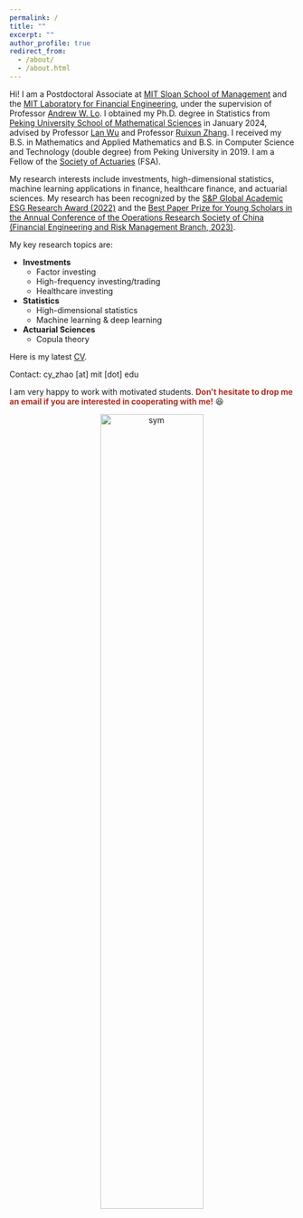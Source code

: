 ```yaml
---
permalink: /
title: ""
excerpt: ""
author_profile: true
redirect_from: 
  - /about/
  - /about.html
---
```


<span class='anchor' id='about-me'></span>

Hi! I am a Postdoctoral Associate at [MIT Sloan School of Management](https://mitsloan.mit.edu/) and the [MIT Laboratory for Financial Engineering](https://lfe.mit.edu), under the supervision of Professor [Andrew W. Lo](https://alo.mit.edu/). I obtained my Ph.D. degree in Statistics from [Peking University School of Mathematical Sciences](https://www.math.pku.edu.cn/) in January 2024, advised by Professor [Lan Wu](http://english.math.pku.edu.cn//Faculty/Facuity/ALL/old_site_Faculty_ALL_2_14.htm) and Professor [Ruixun Zhang](https://ruixunzhang.com). I received my B.S. in Mathematics and Applied Mathematics and B.S. in Computer Science and Technology (double degree) from Peking University in 2019. I am a Fellow of the [Society of Actuaries](https://www.soa.org/) (FSA). 

My research interests include investments, high-dimensional statistics, machine learning applications in finance, healthcare finance, and actuarial sciences. My research has been recognized by the [S&P Global Academic ESG Research Award (2022)](https://www.pm-research.com/SPGlobal-ESGAward) and the [Best Paper Prize for Young Scholars in the Annual Conference of the Operations Research Society of China (Financial Engineering and Risk Management Branch, 2023)](https://www.stat-center.pku.edu.cn/en/Events/news_en/1365174.htm). 

My key research topics are:
- **Investments**
  + Factor investing
  + High-frequency investing/trading
  + Healthcare investing
- **Statistics**
  + High-dimensional statistics
  + Machine learning & deep learning
- **Actuarial Sciences**
  + Copula theory

Here is my latest [CV](/CV/CYZhao_CV.pdf). 

Contact: cy_zhao [at] mit [dot] edu

I am very happy to work with motivated students. **<font color="#AC2C1D">Don't hesitate to drop me an email if you are interested in cooperating with me!</font>** 😆

<center>
<img src='/images/zhihua.jpg' alt="sym" width="60%">
</center>
